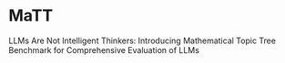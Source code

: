 # MaTT
LLMs Are Not Intelligent Thinkers: Introducing Mathematical Topic Tree Benchmark for Comprehensive Evaluation of LLMs

